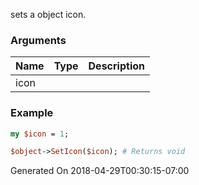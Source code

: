 sets a object icon.
### Arguments
**Name**|**Type**|**Description**
:---|:---|:---
icon||

### Example

```perl
my $icon = 1;

$object->SetIcon($icon); # Returns void
```


Generated On 2018-04-29T00:30:15-07:00